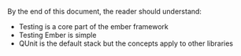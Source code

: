 By the end of this document, the reader should understand:

* Testing is a core part of the ember framework
* Testing Ember is simple
* QUnit is the default stack but the concepts apply to other libraries

